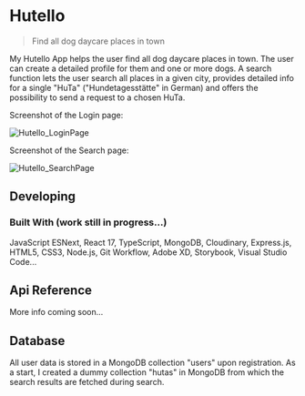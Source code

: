 # Hutello

> Find all dog daycare places in town

My Hutello App helps the user find all dog daycare places in town. The user can create a detailed profile for them and one or more dogs. A search function lets the user search all places in a given city, provides detailed info for a single "HuTa" ("Hundetagesstätte" in German) and offers the possibility to send a request to a chosen HuTa.

Screenshot of the Login page:

![Hutello_LoginPage](https://user-images.githubusercontent.com/82370319/124361484-be58db00-dc2f-11eb-805c-a24261c88c15.png)

Screenshot of the Search page:

![Hutello_SearchPage](https://user-images.githubusercontent.com/82370319/124361509-ce70ba80-dc2f-11eb-9ccd-cec2d9426460.png)

## Developing

### Built With (work still in progress...)

JavaScript ESNext, React 17, TypeScript, MongoDB, Cloudinary, Express.js, HTML5, CSS3, Node.js, Git Workflow, Adobe XD, Storybook,
Visual Studio Code...

## Api Reference

More info coming soon...

## Database

All user data is stored in a MongoDB collection "users" upon registration. As a start, I created a dummy collection "hutas" in MongoDB from which the search results are fetched during search.
